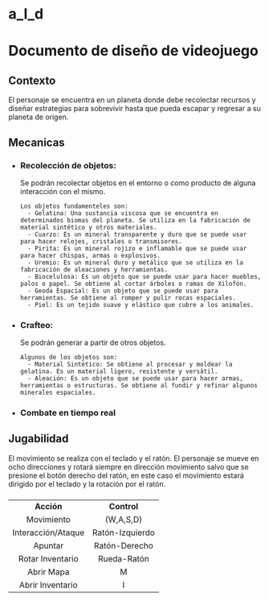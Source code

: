 # a_l_d

# **Documento de diseño de videojuego** 
## Contexto
  El personaje se encuentra en un planeta donde debe recolectar recursos y diseñar estrategias para sobrevivir hasta que pueda escapar y regresar a su planeta de origen.
## Mecanicas

  * ### Recolección de objetos:
      Se podrán recolectar objetos en el entorno o como producto de alguna interacción con el mismo.
      
        Los objetos fundamenteles son: 
          - Gelatina: Una sustancia viscosa que se encuentra en determinados biomas del planeta. Se utiliza en la fabricación de material sintético y otros materiales.
          - Cuarzo: Es un mineral transparente y duro que se puede usar para hacer relojes, cristales o transmisores.
          - Pirita: Es un mineral rojizo e inflamable que se puede usar para hacer chispas, armas o explosivos.
          - Uremio: Es un mineral duro y metálico que se utiliza en la fabricación de aleaciones y herramientas.
          - Biocelulosa: Es un objeto que se puede usar para hacer muebles, palos o papel. Se obtiene al cortar árboles o ramas de Xilofón.
          - Geoda Espacial: Es un objeto que se puede usar para herramientas. Se obtiene al romper y pulir rocas espaciales.
          - Piel: Es un tejido suave y elástico que cubre a los animales.

  * ### Crafteo:
      Se podrán generar a partir de otros objetos.

        Algunos de los objetos son:
          - Material Sintético: Se obtiene al procesar y moldear la gelatina. Es un material ligero, resistente y versátil.
          - Aleación: Es un objeto que se puede usar para hacer armas, herramientas o estructuras. Se obtiene al fundir y refinar algunos minerales espaciales.


  * ### Combate en tiempo real

## Jugabilidad
  El movimiento se realiza con el teclado y el ratón. El personaje se mueve en ocho direcciones y rotará siempre en dirección movimiento salvo que se presione el botón derecho del ratón, en este caso el movimiento estará dirigido por el teclado y la rotación por el ratón.

### <table>
  <tr>
    <td align = "center"> <strong>Acción</strong></td>
    <td align = "center"> <strong>Control</strong></td>
</tr>
  <tr>
    <td align="center">Movimiento</td>
    <td align="center">(W,A,S,D)</td>
    
  </tr>
  <tr>
    <td align="center">Interacción/Ataque</td>
    <td align="center">Ratón-Izquierdo</td>
  </tr>
  <tr>
    <td align="center">Apuntar</td>
    <td align="center">Ratón-Derecho</td>
  </tr>
   </tr>
    <tr>
    <td align="center">Rotar Inventario</td>
    <td align="center">Rueda-Ratón</td>
  </tr>
  <tr>
    <td align="center">Abrir Mapa</td>
    <td align="center">M</td>
  </tr>
    <tr>
    <td align="center">Abrir Inventario</td>
    <td align="center">I</td>
  </tr>
</table>